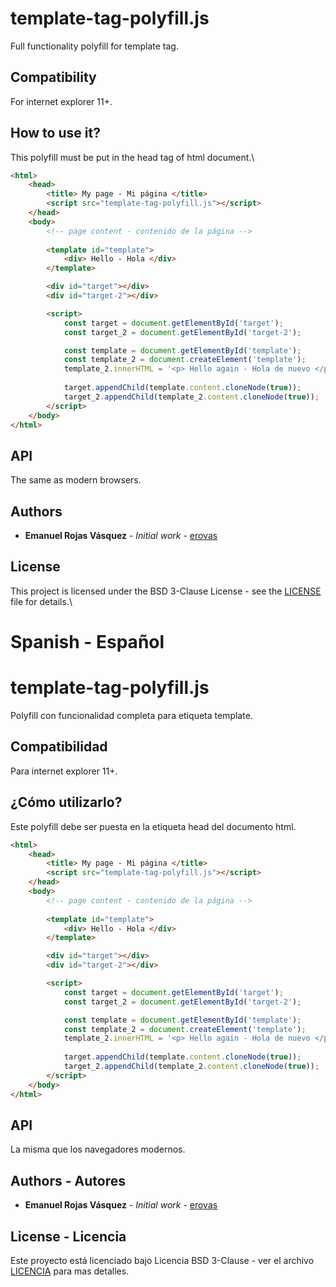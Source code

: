 # template-tag-polyfill.js
Full functionality polyfill for template tag.

## Compatibility
For internet explorer 11+.

## How to use it?
This polyfill must be put in the head tag of html document.\

``` html
<html>
    <head>
        <title> My page - Mi página </title>
        <script src="template-tag-polyfill.js"></script>
    </head>
    <body>
        <!-- page content - contenido de la página -->
        
        <template id="template">
            <div> Hello - Hola </div>
        </template>

        <div id="target"></div>
        <div id="target-2"></div>

        <script>
            const target = document.getElementById('target');
            const target_2 = document.getElementById('target-2');

            const template = document.getElementById('template');
            const template_2 = document.createElement('template');
            template_2.innerHTML = '<p> Hello again - Hola de nuevo </p>';
            
            target.appendChild(template.content.cloneNode(true));
            target_2.appendChild(template_2.content.cloneNode(true));
        </script>
    </body>
</html>
```

## API
The same as modern browsers.

## Authors

* **Emanuel Rojas Vásquez** - *Initial work* - [erovas](https://github.com/erovas)

## License
This project is licensed under the BSD 3-Clause License - see the [LICENSE](https://github.com/erovas/template-tag-polyfill.js/blob/main/LICENSE) file for details.\


# Spanish - Español

# template-tag-polyfill.js
Polyfill con funcionalidad completa para etiqueta template.

## Compatibilidad
Para internet explorer 11+.

## ¿Cómo utilizarlo?
Este polyfill debe ser puesta en la etiqueta head del documento html.

``` html
<html>
    <head>
        <title> My page - Mi página </title>
        <script src="template-tag-polyfill.js"></script>
    </head>
    <body>
        <!-- page content - contenido de la página -->
        
        <template id="template">
            <div> Hello - Hola </div>
        </template>

        <div id="target"></div>
        <div id="target-2"></div>

        <script>
            const target = document.getElementById('target');
            const target_2 = document.getElementById('target-2');

            const template = document.getElementById('template');
            const template_2 = document.createElement('template');
            template_2.innerHTML = '<p> Hello again - Hola de nuevo </p>';
            
            target.appendChild(template.content.cloneNode(true));
            target_2.appendChild(template_2.content.cloneNode(true));
        </script>
    </body>
</html>
```

## API
La misma que los navegadores modernos.

## Authors - Autores

* **Emanuel Rojas Vásquez** - *Initial work* - [erovas](https://github.com/erovas)

## License - Licencia
Este proyecto está licenciado bajo Licencia BSD 3-Clause - ver el archivo [LICENCIA](https://github.com/erovas/template-tag-polyfill.js/blob/main/LICENSE) para mas detalles.